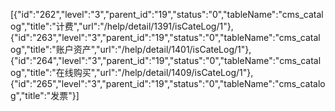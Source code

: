 [{"id":"262","level":"3","parent_id":"19","status":"0","tableName":"cms_catalog","title":"计费","url":"/help/detail/1391/isCateLog/1"},{"id":"263","level":"3","parent_id":"19","status":"0","tableName":"cms_catalog","title":"账户资产","url":"/help/detail/1401/isCateLog/1"},{"id":"264","level":"3","parent_id":"19","status":"0","tableName":"cms_catalog","title":"在线购买","url":"/help/detail/1409/isCateLog/1"},{"id":"265","level":"3","parent_id":"19","status":"0","tableName":"cms_catalog","title":"发票"}]